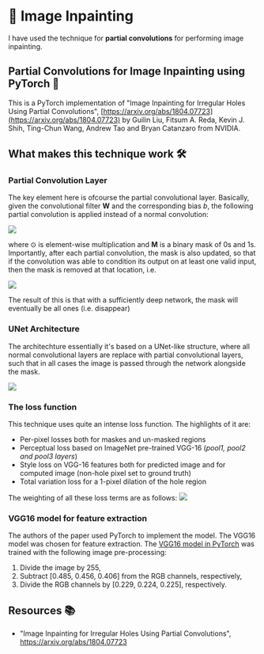 # 🎨 Image Inpainting

I have used the technique for **partial convolutions** for performing image inpainting. 

## Partial Convolutions for Image Inpainting using PyTorch 🔦

This is a PyTorch implementation of "Image Inpainting for Irregular Holes Using Partial Convolutions", [https://arxiv.org/abs/1804.07723](https://arxiv.org/abs/1804.07723)
by Guilin Liu, Fitsum A. Reda, Kevin J. Shih, Ting-Chun Wang, Andrew Tao and Bryan Catanzaro from NVIDIA.

## What makes this technique work 🛠️

### Partial Convolution Layer
The key element here is ofcourse the partial convolutional layer. Basically, given the convolutional filter **W** and the corresponding bias *b*, the following partial convolution is applied instead of a normal convolution:

<img src='https://raw.githubusercontent.com/MathiasGruber/PConv-Keras/master/data/images/eq1.PNG' />

where ⊙ is element-wise multiplication and **M** is a binary mask of 0s and 1s. Importantly, after each partial convolution, the mask is also updated, so that if the convolution was able to condition its output on at least one valid input, then the mask is removed at that location, i.e.

<img src='https://raw.githubusercontent.com/MathiasGruber/PConv-Keras/master/data/images/eq2.PNG' />

The result of this is that with a sufficiently deep network, the mask will eventually be all ones (i.e. disappear)

### UNet Architecture
The architechture essentially it's based on a UNet-like structure, where all normal convolutional layers are replace with partial convolutional layers, such that in all cases the image is passed through the network alongside the mask.

<img src='https://raw.githubusercontent.com/MathiasGruber/PConv-Keras/master/data/images/architecture.png' />

### The loss function

This technique uses quite an intense loss function. The highlights of it are:

* Per-pixel losses both for maskes and un-masked regions
* Perceptual loss based on ImageNet pre-trained VGG-16 (*pool1, pool2 and pool3 layers*)
* Style loss on VGG-16 features both for predicted image and for computed image (non-hole pixel set to ground truth)
* Total variation loss for a 1-pixel dilation of the hole region

The weighting of all these loss terms are as follows:
<img src='https://raw.githubusercontent.com/MathiasGruber/PConv-Keras/master/data/images/eq7.PNG' />

### VGG16 model for feature extraction

The authors of the paper used PyTorch to implement the model. The VGG16 model was chosen for feature extraction. The [VGG16 model in PyTorch](https://pytorch.org/docs/stable/torchvision/models.html) was trained with the following image pre-processing:
1. Divide the image by 255,
2. Subtract [0.485, 0.456, 0.406] from the RGB channels, respectively,
3. Divide the RGB channels by [0.229, 0.224, 0.225], respectively.

## Resources 📚

- "Image Inpainting for Irregular Holes Using Partial Convolutions", https://arxiv.org/abs/1804.07723
